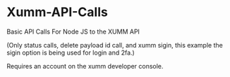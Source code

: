 # Xumm-API-Calls
Basic API Calls For Node JS to the XUMM API

(Only status calls, delete payload id call, and xumm sigin, this example the sigin option is being used for login and 2fa.)

Requires an account on the xumm developer console.
